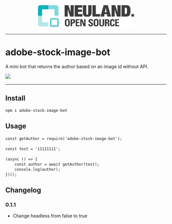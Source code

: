 <p align="center"><img src="assets/logo.png" width="300" height="auto"></p>

---

# adobe-stock-image-bot
A mini bot that returns the author based on an image id without API.

<img src="https://badge.fury.io/js/adobe-stock-image-bot.svg">

---

## Install

``` npm
npm i adobe-stock-image-bot
```

## Usage
``` nodejs
const getAuthor = require('adobe-stock-image-bot');

const test = '11111111';

(async () => {
    const author = await getAuthor(test);
    console.log(author);
})();

```

## Changelog

### 0.1.1
- Change headless from false to true
